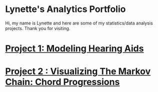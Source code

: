 
# Lynette's Analytics Portfolio

Hi, my name is Lynette and here are some of my statistics/data analysis projects. Thank you for visiting.

# [Project 1: Modeling Hearing Aids](https://github.com/LAlibrary/Modeling_Hearing_Aids)

# [Project 2 : Visualizing The Markov Chain: Chord Progressions](https://github.com/LAlibrary/Markov_Chain_Chord_Progressions)
